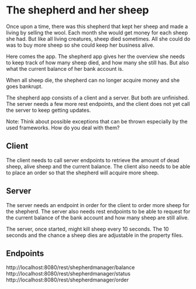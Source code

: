 # The shepherd and her sheep

Once upon a time, there was this shepherd that kept her sheep and made a living
by selling the wool. Each month she would get money for each sheep she had.
But like all living creatures, sheep died sometimes. All she could do was to
buy more sheep so she could keep her business alive.

Here comes the app. The shepherd app gives her the overview she needs to keep
track of how many sheep died, and how many she still has. But also what the
current balance of her bank account is.

When all sheep die, the shepherd can no longer acquire money and she goes
bankrupt.

The shepherd app consists of a client and a server. But both are unfinished.
The server needs a few more rest endpoints, and the client does not yet call 
the server to keep getting updates.

Note: Think about possible exceptions that can be thrown especially by the
used frameworks. How do you deal with them?

## Client

The client needs to call server endpoints to retrieve the amount of dead sheep,
alive sheep and the current balance. The client also needs to be able to 
place an order so that the shepherd will acquire more sheep.
 
## Server

The server needs an endpoint in order for the client to order more sheep for
the shepherd.
The server also needs rest endpoints to be able to request for the current
balance of the bank account and how many sheep are still alive.

The server, once started, might kill sheep every 10 seconds. The 10 seconds and the chance a sheep
dies are adjustable in the property files.

## Endpoints
http://localhost:8080/rest/shepherdmanager/balance
http://localhost:8080/rest/shepherdmanager/status
http://localhost:8080/rest/shepherdmanager/order